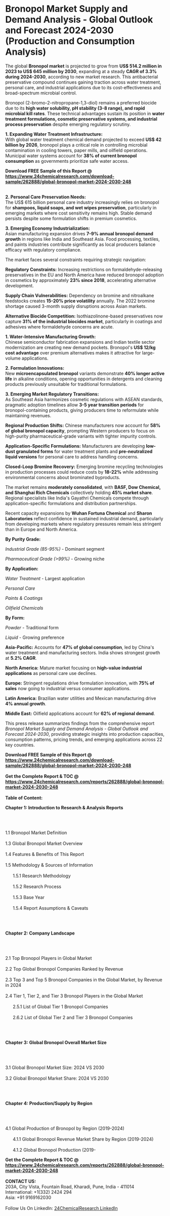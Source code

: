 <h1>Bronopol Market Supply and Demand Analysis - Global Outlook and Forecast 2024-2030 (Production and Consumption Analysis)</h1><p>The global <strong>Bronopol market</strong> is projected to grow from <strong>US$ 514.2 million in 2023 to US$ 645 million by 2030</strong>, expanding at a steady <strong>CAGR of 3.3% during 2024-2030</strong>, according to new market research. This antibacterial preservative compound continues gaining traction across water treatment, personal care, and industrial applications due to its cost-effectiveness and broad-spectrum microbial control.</p><p>Bronopol (2-bromo-2-nitropropane-1,3-diol) remains a preferred biocide due to its <strong>high water solubility, pH stability (3-8 range), and rapid microbial kill rates</strong>. These technical advantages sustain its position in <strong>water treatment formulations, cosmetic preservative systems, and industrial process preservation</strong> despite emerging regulatory scrutiny.</p><p><strong>1. Expanding Water Treatment Infrastructure:</strong><br>
With global water treatment chemical demand projected to exceed <strong>US$ 42 billion by 2026</strong>, bronopol plays a critical role in controlling microbial contamination in cooling towers, paper mills, and oilfield operations. Municipal water systems account for <strong>38% of current bronopol consumption</strong> as governments prioritize safe water access.</p><div><b>Download FREE Sample of this Report @ 
            <a href="https://www.24chemicalresearch.com/download-sample/262888/global-bronopol-market-2024-2030-248">
            https://www.24chemicalresearch.com/download-sample/262888/global-bronopol-market-2024-2030-248</a></b></div><br><p><strong>2. Personal Care Preservation Needs:</strong><br>
The US$ 615 billion personal care industry increasingly relies on bronopol for <strong>shampoos, liquid soaps, and wet wipes preservation</strong>, particularly in emerging markets where cost sensitivity remains high. Stable demand persists despite some formulation shifts in premium cosmetics.</p><p><strong>3. Emerging Economy Industrialization:</strong><br>
Asian manufacturing expansion drives <strong>7-9% annual bronopol demand growth</strong> in regions like India and Southeast Asia. Food processing, textiles, and paints industries contribute significantly as local producers balance efficacy with regulatory compliance.</p><p>The market faces several constraints requiring strategic navigation:</p><p><strong>Regulatory Constraints:</strong> Increasing restrictions on formaldehyde-releasing preservatives in the EU and North America have reduced bronopol adoption in cosmetics by approximately <strong>23% since 2018</strong>, accelerating alternative development.</p><p><strong>Supply Chain Vulnerabilities:</strong> Dependency on bromine and nitroalkane feedstocks creates <strong>15-20% price volatility</strong> annually. The 2022 bromine shortage caused 3-month supply disruptions across Asian markets.</p><p><strong>Alternative Biocide Competition:</strong> Isothiazolinone-based preservatives now capture <strong>31% of the industrial biocides market</strong>, particularly in coatings and adhesives where formaldehyde concerns are acute.</p><p><strong>1. Water-Intensive Manufacturing Growth:</strong><br>
Chinese semiconductor fabrication expansions and Indian textile sector modernization are creating new demand pockets. Bronopol's <strong>US$ 12/kg cost advantage</strong> over premium alternatives makes it attractive for large-volume applications.</p><p><strong>2. Formulation Innovations:</strong><br>
New <strong>microencapsulated bronopol</strong> variants demonstrate <strong>40% longer active life</strong> in alkaline conditions, opening opportunities in detergents and cleaning products previously unsuitable for traditional formulations.</p><p><strong>3. Emerging Market Regulatory Transitions:</strong><br>
As Southeast Asia harmonizes cosmetic regulations with ASEAN standards, pragmatic adoption timelines allow <strong>3-5 year transition periods</strong> for bronopol-containing products, giving producers time to reformulate while maintaining revenues.</p><p><strong>Regional Production Shifts:</strong> Chinese manufacturers now account for <strong>58% of global bronopol capacity</strong>, prompting Western producers to focus on high-purity pharmaceutical-grade variants with tighter impurity controls.</p><p><strong>Application-Specific Formulations:</strong> Manufacturers are developing <strong>low-dust granulated forms</strong> for water treatment plants and <strong>pre-neutralized liquid versions</strong> for personal care to address handling concerns.</p><p><strong>Closed-Loop Bromine Recovery:</strong> Emerging bromine recycling technologies in production processes could reduce costs by <strong>18-22%</strong> while addressing environmental concerns about brominated byproducts.</p><p>The market remains <strong>moderately consolidated</strong>, with <strong>BASF, Dow Chemical, and Shanghai Rich Chemicals</strong> collectively holding <strong>45% market share</strong>. Regional specialists like India's Gayathri Chemicals compete through application-specific formulations and distribution partnerships.</p><p>Recent capacity expansions by <strong>Wuhan Fortuna Chemical</strong> and <strong>Sharon Laboratories</strong> reflect confidence in sustained industrial demand, particularly from developing markets where regulatory pressures remain less stringent than in Europe and North America.</p><p><strong>By Purity Grade:</strong></p><p><em>Industrial Grade (85-95%)</em> - Dominant segment</p><p><em>Pharmaceutical Grade (&gt;99%)</em> - Growing niche</p><p><strong>By Application:</strong></p><p><em>Water Treatment</em> - Largest application</p><p><em>Personal Care</em></p><p><em>Paints &amp; Coatings</em></p><p><em>Oilfield Chemicals</em></p><p><strong>By Form:</strong></p><p><em>Powder</em> - Traditional form</p><p><em>Liquid</em> - Growing preference</p><p><strong>Asia-Pacific:</strong> Accounts for <strong>47% of global consumption</strong>, led by China's water treatment and manufacturing sectors. India shows strongest growth at <strong>5.2% CAGR</strong>.</p><p><strong>North America:</strong> Mature market focusing on <strong>high-value industrial applications</strong> as personal care use declines.</p><p><strong>Europe:</strong> Stringent regulations drive formulation innovation, with <strong>75% of sales</strong> now going to industrial versus consumer applications.</p><p><strong>Latin America:</strong> Brazilian water utilities and Mexican manufacturing drive <strong>4% annual growth</strong>.</p><p><strong>Middle East:</strong> Oilfield applications account for <strong>62% of regional demand</strong>.</p><p>This press release summarizes findings from the comprehensive report <em>Bronopol Market Supply and Demand Analysis - Global Outlook and Forecast 2024-2030</em>, providing strategic insights into production capacities, consumption patterns, pricing trends, and emerging applications across 22 key countries.</p><div><b>Download FREE Sample of this Report @ 
            <a href="https://www.24chemicalresearch.com/download-sample/262888/global-bronopol-market-2024-2030-248">
            https://www.24chemicalresearch.com/download-sample/262888/global-bronopol-market-2024-2030-248</a></b></div><br><div><b>Get the Complete Report & TOC @ 
            <a href="https://www.24chemicalresearch.com/reports/262888/global-bronopol-market-2024-2030-248">
            https://www.24chemicalresearch.com/reports/262888/global-bronopol-market-2024-2030-248</a></b></div><br>
            <b>Table of Content:</b><p><p><strong>Chapter 1: Introduction to Research &amp; Analysis Reports</strong></p><br />
<br />
<p>1.1 Bronopol Market Definition<br /><br />
1.3 Global Bronopol Market Overview<br /><br />
1.4 Features &amp; Benefits of This Report<br /><br />
1.5 Methodology &amp; Sources of Information<br /><br />
&nbsp;&nbsp;&nbsp;&nbsp;&nbsp; 1.5.1 Research Methodology<br /><br />
&nbsp;&nbsp;&nbsp;&nbsp;&nbsp; 1.5.2 Research Process<br /><br />
&nbsp;&nbsp;&nbsp;&nbsp;&nbsp; 1.5.3 Base Year<br /><br />
&nbsp;&nbsp;&nbsp;&nbsp;&nbsp; 1.5.4 Report Assumptions &amp; Caveats</p><br />
<br />
<p><strong>Chapter 2: Company Landscape</strong></p><br />
<br />
<p>2.1 Top Bronopol Players in Global Market<br /><br />
2.2 Top Global Bronopol Companies Ranked by Revenue<br /><br />
2.3 Top 3 and Top 5 Bronopol Companies in the Global Market, by Revenue in 2024<br /><br />
2.4 Tier 1, Tier 2, and Tier 3 Bronopol Players in the Global Market<br /><br />
&nbsp;&nbsp;&nbsp;&nbsp;&nbsp; 2.5.1 List of Global Tier 1 Bronopol Companies<br /><br />
&nbsp;&nbsp;&nbsp;&nbsp;&nbsp; 2.6.2 List of Global Tier 2 and Tier 3 Bronopol Companies</p><br />
<br />
<p><strong>Chapter 3: Global Bronopol Overall Market Size</strong></p><br />
<br />
<p>3.1 Global Bronopol Market Size: 2024 VS 2030<br /><br />
3.2 Global Bronopol Market Share: 2024 VS 2030</p><br />
<br />
<p><strong>Chapter 4: Production/Supply by Region</strong></p><br />
<br />
<p>4.1 Global Production of Bronopol by Region (2019-2024)<br /><br />
&nbsp;&nbsp;&nbsp;&nbsp;&nbsp; 4.1.1 Global Bronopol Revenue Market Share by Region (2019-2024)<br /><br />
&nbsp;&nbsp;&nbsp;&nbsp;&nbsp; 4.1.2 Global Bronopol Production (2019-</p><div><b>Get the Complete Report & TOC @ 
            <a href="https://www.24chemicalresearch.com/reports/262888/global-bronopol-market-2024-2030-248">
            https://www.24chemicalresearch.com/reports/262888/global-bronopol-market-2024-2030-248</a></b></div><br><b>CONTACT US:</b><br>
            203A, City Vista, Fountain Road, Kharadi, Pune, India - 411014<br>
            International: +1(332) 2424 294<br>
            Asia: +91 9169162030 <br><br>
            Follow Us On LinkedIn: <a href="https://www.linkedin.com/company/24chemicalresearch/">24ChemicalResearch LinkedIn</a>